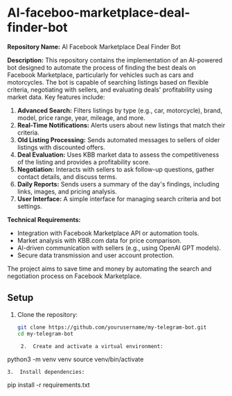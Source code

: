 # AI-faceboo-marketplace-deal-finder-bot
**Repository Name:**
AI Facebook Marketplace Deal Finder Bot

**Description:**
This repository contains the implementation of an AI-powered bot designed to automate the process of finding the best deals on Facebook Marketplace, particularly for vehicles such as cars and motorcycles. The bot is capable of searching listings based on flexible criteria, negotiating with sellers, and evaluating deals' profitability using market data. Key features include:

1. **Advanced Search:** Filters listings by type (e.g., car, motorcycle), brand, model, price range, year, mileage, and more.
2. **Real-Time Notifications:** Alerts users about new listings that match their criteria.
3. **Old Listing Processing:** Sends automated messages to sellers of older listings with discounted offers.
4. **Deal Evaluation:** Uses KBB market data to assess the competitiveness of the listing and provides a profitability score.
5. **Negotiation:** Interacts with sellers to ask follow-up questions, gather contact details, and discuss terms.
6. **Daily Reports:** Sends users a summary of the day's findings, including links, images, and pricing analysis.
7. **User Interface:** A simple interface for managing search criteria and bot settings.

**Technical Requirements:**
- Integration with Facebook Marketplace API or automation tools.
- Market analysis with KBB.com data for price comparison.
- AI-driven communication with sellers (e.g., using OpenAI GPT models).
- Secure data transmission and user account protection.

The project aims to save time and money by automating the search and negotiation process on Facebook Marketplace.

## Setup

1. Clone the repository:
   ```bash
   git clone https://github.com/yourusername/my-telegram-bot.git
   cd my-telegram-bot

	2.	Create and activate a virtual environment:

python3 -m venv venv
source venv/bin/activate


	3.	Install dependencies:

pip install -r requirements.txt


